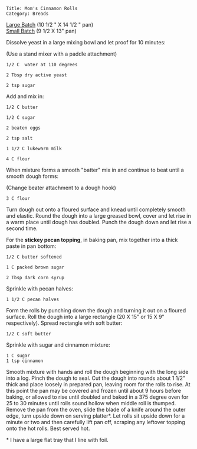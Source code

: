 ~~~ recipe-info
Title: Mom's Cinnamon Rolls
Category: Breads
~~~

[Large Batch](../#scale=1&id=MomsCinnamonRolls&categories.0=Breads) (10 1/2 " X 14 1/2 " pan)  
[Small Batch](../#scale=0.5&id=MomsCinnamonRolls&categories.0=Breads) (9 1/2 X 13" pan)

Dissolve yeast in a large mixing bowl and let proof for 10 minutes:

(Use a stand mixer with a paddle attachment)

~~~ recipe-ingredients
1/2 C  water at 110 degrees

2 Tbsp dry active yeast

2 tsp sugar
~~~

Add and mix in:

~~~ recipe-ingredients
1/2 C butter

1/2 C sugar

2 beaten eggs

2 tsp salt

1 1/2 C lukewarm milk

4 C flour
~~~

When mixture forms a smooth "batter" mix in and continue to beat until a smooth dough forms:

(Change beater attachment to a dough hook)

~~~ recipe-ingredients
3 C flour
~~~

Turn dough out onto a floured surface and knead until completely smooth and elastic. Round the dough
into a large greased bowl, cover and let rise in a warm place until dough has doubled. Punch the
dough down and let rise a second time.

For the **stickey pecan topping**, in baking pan, mix together into a thick paste in pan bottom:

~~~ recipe-ingredients
1/2 C butter softened

1 C packed brown sugar

2 Tbsp dark corn syrup
~~~

Sprinkle with pecan halves:

~~~ recipe-ingredients
1 1/2 C pecan halves
~~~

Form the rolls by punching down the dough and turning it out on a floured surface. Roll the dough
into a large rectangle (20 X 15" or 15 X 9" respectively). Spread rectangle with soft butter:

~~~ recipe-ingredients
1/2 C soft butter
~~~

Sprinkle with sugar and cinnamon mixture:

~~~ recipe-ingredients
1 C sugar
1 tsp cinnamon
~~~

Smooth mixture with hands and roll the dough beginning with the long side into a log. Pinch the
dough to seal. Cut the dough into rounds about 1 1/2" thick and place loosely in prepared pan,
leaving room for the rolls to rise. At this point the pan may be covered and frozen until about 9
hours before baking, or allowed to rise until doubled and baked in a 375 degree oven for 25 to 30
minutes until rolls sound hollow when middle roll is thumped. Remove the pan from the oven, slide
the blade of a knife around the outer edge, turn upside down on serving platter\*. Let rolls sit
upside down for a minute or two and then carefully lift pan off, scraping any leftover topping onto
the hot rolls. Best served hot.

\* I have a large flat tray that I line with foil.
